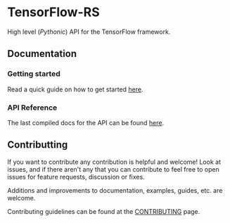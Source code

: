 # TensorFlow-RS

High level (_Pythonic_) API for the TensorFlow framework.

## Documentation

### Getting started
Read a quick guide on how to get started [here](https://iduartgomez.github.io/tf-rs/book/index.html). 

### API Reference
The last compiled docs for the API can be found [here](https://iduartgomez.github.io/tf-rs/doc/tf_rs/index.html).

## Contributting

If you want to contribute any contribution is helpful and welcome! Look at issues, and if there aren't any that you can contribute to feel free to open issues for feature requests, discussion or fixes.

Additions and improvements to documentation, examples, guides, etc. are welcome.

Contributing guidelines can be found at the [CONTRIBUTING](CONTRIBUTING.md) page.
